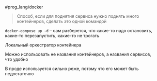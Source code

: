 #prog_lang/docker 

> Способ, если для поднятия сервиса нужно поднять много контейнеров, сделать это одной командой

`docker-compose up -d` – сам разберется, что какие-то надо остановить, какие-то перезапустить, какие-то не трогать

Локальный оркестратор контейнера

Можно использовать не названия контейнеров, а названия сервисов, что удобно

В проде используется сильно реже, потому что его может быть недостаточно